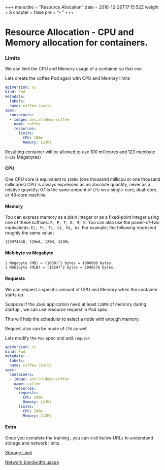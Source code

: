 +++
menutitle = "Resource Allocation"
date = 2018-12-29T17:15:52Z
weight = 8
chapter = false
pre = "<b>- </b>"
+++

# Resource Allocation - CPU and Memory allocation for containers.

### Limits
We can limit the CPU and Memory usage of a container so that one

Lets create the coffee Pod again with CPU and Memory limits

```yaml
apiVersion: v1
kind: Pod
metadata:
  labels:
  name: coffee-limits
spec:
  containers:
  - image: ansilh/demo-coffee
    name: coffee
    resources:
      limits:
        CPU: 100m
        Memory: 123Mi
```

Resulting container will be allowed to use 100 millicores and 123 mebibyte (`~128` Megabytes)

#### CPU

One CPU core is equivalent to `1000m` (one thousand millicpu or one thousand millicores)
CPU is always expressed as an absolute quantity, never as a relative quantity; 0.1 is the same amount of `CPU` on a single-core, dual-core, or 48-core machine

#### Memory
You can express memory as a plain integer or as a fixed-point integer using one of these suffixes: `E, P, T, G, M, K`. You can also use the power-of-two equivalents: `Ei, Pi, Ti, Gi, Mi, Ki`. For example, the following represent roughly the same value:

```cosole
128974848, 129e6, 129M, 123Mi
```

#### Mebibyte vs Megabyte

```console
1 Megabyte (MB) = (1000)^2 bytes = 1000000 bytes.
1 Mebibyte (MiB) = (1024)^2 bytes = 1048576 bytes.
```

#### Requests

We can request a specific amount of CPU and Memory when the container starts up.

Suppose if the Java application need at least `128MB` of memory during startup , we can use resource request in Pod spec.

This will help the scheduler to select a node with enough memory.

Request also can be made of `CPU` as well.

Lets modify the `Pod` spec and add `request`

```yaml
apiVersion: v1
kind: Pod
metadata:
  labels:
  name: coffee-limits
spec:
  containers:
  - image: ansilh/demo-coffee
    name: coffee
    resources:
      requests:
        CPU: 100m
        Memory: 123Mi
      limits:
        CPU: 200m
        Memory: 244Mi
```

#### Extra
Once you complete the training , you can visit below URLs to understand storage and network limits.

[Storage Limit](https://kubernetes.io/docs/tasks/administer-cluster/limit-storage-consumption/)

[Network bandwidth usage](https://kubernetes.io/docs/concepts/extend-kubernetes/compute-storage-net/#support-traffic-shaping)
